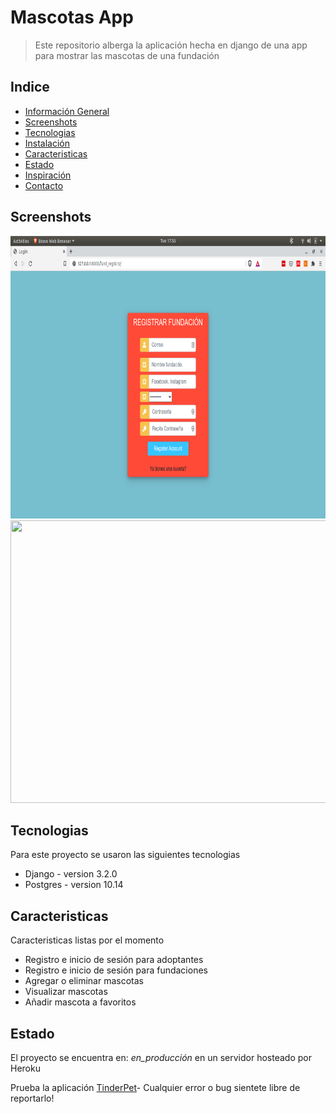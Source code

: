 # Mascotas App
> Este repositorio alberga la aplicación hecha en django de una app para mostrar las mascotas de una fundación

## Indice
* [Información General](#general-info)
* [Screenshots](#screenshots)
* [Tecnologias](#tecnologias)
* [Instalación](#setup)
* [Caracteristicas](#caracteristicas)
* [Estado](#estado)
* [Inspiración](#inspiration)
* [Contacto](#contact)

## Screenshots

<img src="./img/s1.png" width="600" height="452">
<img src="./img/s3.gif" width="600" height="452">

## Tecnologias
Para este proyecto se usaron las siguientes tecnologias
* Django - version 3.2.0
* Postgres - version 10.14

## Caracteristicas
Caracteristicas listas por el momento
* Registro e inicio de sesión para adoptantes
* Registro e inicio de sesión para fundaciones
* Agregar o eliminar mascotas
* Visualizar mascotas
* Añadir mascota a favoritos


## Estado
El proyecto se encuentra en: _en_producción_ en un servidor hosteado por Heroku

Prueba la aplicación [TinderPet](https://stark-stream-31493.herokuapp.com/log/)- Cualquier error o bug sientete libre de reportarlo!


